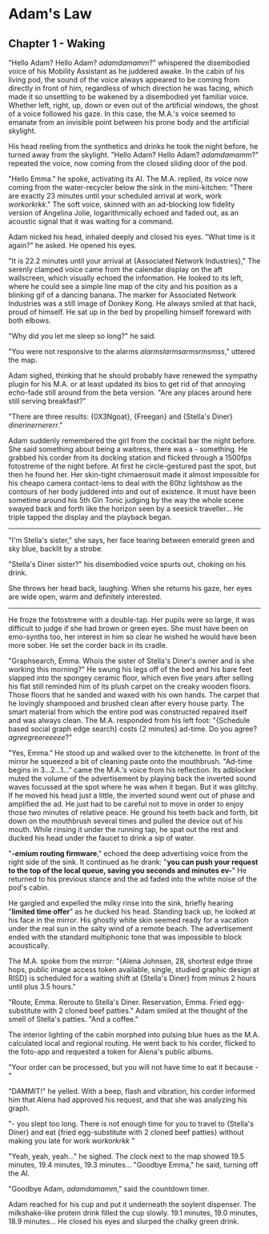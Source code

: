 # Adam's Law #

## Chapter 1 - Waking ##

"Hello Adam? Hello Adam? *adamdamamm*?" whispered the disembodied voice of his Mobility Assistant as he juddered awake. In the cabin of his living pod, the sound of the voice always appeared to be coming from directly in front of him, regardless of which direction he was facing, which made it so unsettling to be  wakened by a disembodied yet familiar voice. Whether left, right, up, down or even out of the artificial windows, the ghost of a voice followed his gaze. In this case, the M.A.'s  voice seemed to emanate from an invisible point between his prone body and the artificial skylight. 

His head reeling from the synthetics and drinks he took the night before, he turned away from the skylight. "Hello Adam? Hello Adam? *adamdamamm*?" repeated the voice, now coming from the closed sliding door of the pod.

"Hello Emma." he spoke, activating its AI. The M.A. replied, its voice now coming from the water-recycler below the sink in the mini-kitchen: "There are exactly 23 minutes until your scheduled arrival at work, work *workorkrkk*." The soft voice, skinned with an ad-blocking low fidelity version of Angelina Jolie, logarithmically echoed and faded out, as an acoustic signal that it was waiting for a command.

 Adam nicked his head, inhaled deeply and closed his eyes. "What time is it again?" he asked. He opened his eyes.

"It is 22.2 minutes until your arrival at {Associated Network Industries}," The serenly clamped voice came from the calendar display on the aft wallscreen, which visually echoed the information. He looked to its left, where he could see a simple line map of the city and his position as a blinking gif of a dancing banana. The marker for Associated Network Industries was a still image of Donkey Kong. He always smiled at that hack, proud of himself. He sat up in the bed by propelling himself foreward with both elbows. 

"Why did you let me sleep so long?" he said.

"You were not responsive to the alarms *alarmslarmsarmsrmsmss*,"  uttered the map.

Adam sighed, thinking that he should probably have renewed the sympathy plugin for his M.A. or at least updated its bios to get rid of that annoying echo-fade still around from the beta version.  "Are any places around here still serving breakfast?"

"There are three results: {0X3Ngoat}, {Freegan} and {Stella's Diner} *dinerinernererr*." 

Adam suddenly remembered the girl from the cocktail bar the night before.  She said something about being a waitress, there was a - something. He grabbed his corder from its docking station and flicked through a 1500fps fotostreme of the night before. At first he circle-gestured past the spot, but then he found her. Her skin-tight chimaerosuit made it almost impossible for his cheapo camera contact-lens to deal with the 60hz lightshow as the contours of her body juddered into and out of existence. It must have been sometime around his 5th Gin Tonic judging by the way the whole scene swayed back and forth like the horizon seen by a seesick traveller...  He triple tapped the display and the playback began.

***
"I'm Stella's sister," she says, her face tearing between emerald green and sky blue, backlit by a strobe. 

"Stella's Diner sister?" his disembodied voice spurts out, choking on his drink.

She throws her head back, laughing. When she returns his gaze, her eyes are wide open, warm and definitely interested. 
***

He froze the fotostreme with a double-tap. Her pupils were so large, it was difficult to judge if she had brown or green eyes.  She must have been on emo-synths too, her interest in him so clear he wished he would have been more sober. He set the corder back in its cradle. 

"Graphsearch, Emma. Whois the sister of Stella's Diner's owner and is she working this morning?"  He swung his legs off of the bed and his bare feet slapped into the spongey ceramic floor, which even five years after selling his flat still reminded him of its plush carpet on the creaky wooden floors. Those floors that he sanded and waxed with his own hands. The carpet that he lovingly shampooed and brushed clean after every house party. The smart material from which the entire pod was constructed repaired itself and was always clean. The M.A. responded from his left foot: "{Schedule based social graph edge search} costs {2 minutes} ad-time. Do you agree?*agreegreereeeee*?"

"Yes, Emma."  He stood up and walked over to the kitchenette. In front of the mirror he squeezed a bit of cleaning paste onto the mouthbrush. "Ad-time begins in 3...2...1..." came the M.A.'s voice from his reflection. Its adblocker muted the volume of the advertisement by playing back the inverted sound waves focussed at the spot where he was when it began. But it was glitchy. If he moved his head just a little, the inverted sound went out of phase and amplified the ad. He just had to be careful not to move in order to enjoy those two minutes of relative peace. He ground his teeth back and forth, bit down on the mouthbrush several times and pulled the device out of his mouth. While rinsing it under the running tap, he spat out the rest and ducked his head under the faucet to drink a sip of water. 

"**-emium routing firmware**," echoed the deep advertising voice from the right side of the sink. It continued as he drank: "**you can push your request to the top of the local queue, saving you seconds and minutes ev-**"  He returned to his previous stance and the ad faded into the white noise of the pod's cabin.

He gargled and expelled the milky rinse into the sink, briefly hearing "**limited time offer**" as he ducked his head. Standing back up, he looked at his face in the mirror. His ghostly white skin seemed ready for a vacation under the real sun in the salty wind of a remote beach. The advertisement ended with the standard multiphonic tone that was impossible to block acoustically. 

The M.A. spoke from the mirror: "{Alena Johnsen, 28, shortest edge three hops, public image access token available, single, studied graphic design at RISD} is scheduled for a waiting shift at {Stella's Diner} from minus 2 hours until plus 3.5 hours." 

"Route, Emma. Reroute to Stella's Diner. Reservation, Emma. Fried egg-substitute with 2 cloned beef patties." Adam smiled at the thought of the smell of Stella's  patties. "And a coffee."

The interior lighting of the cabin morphed into pulsing blue hues as the M.A. calculated local and regional routing. He went back to his corder, flicked to the foto-app and requested a token for Alena's public albums.

"Your order can be processed, but you will not have time to eat it because -"

"DAMMIT!" he yelled. With a beep, flash and vibration, his corder informed him that Alena had approved his request, and that she was analyzing his graph. 

"- you slept too long. There is not enough time for you to travel to {Stella's Diner} and eat {fried egg-substitute with 2 cloned beef patties} without making you late for work *workorkrkk* " 

"Yeah, yeah, yeah..." he sighed. The clock next to the map showed 19.5 minutes, 19.4  minutes, 19.3 minutes... "Goodbye Emma," he said, turning off the AI. 

"Goodbye Adam, *adamdamamm*," said the countdown timer.

Adam reached for his cup and put it underneath the soylent dispenser. The milkshake-like protein drink filled the cup slowly. 19.1 minutes, 19.0 minutes, 18.9 minutes... He closed his eyes and slurped the chalky green drink.

